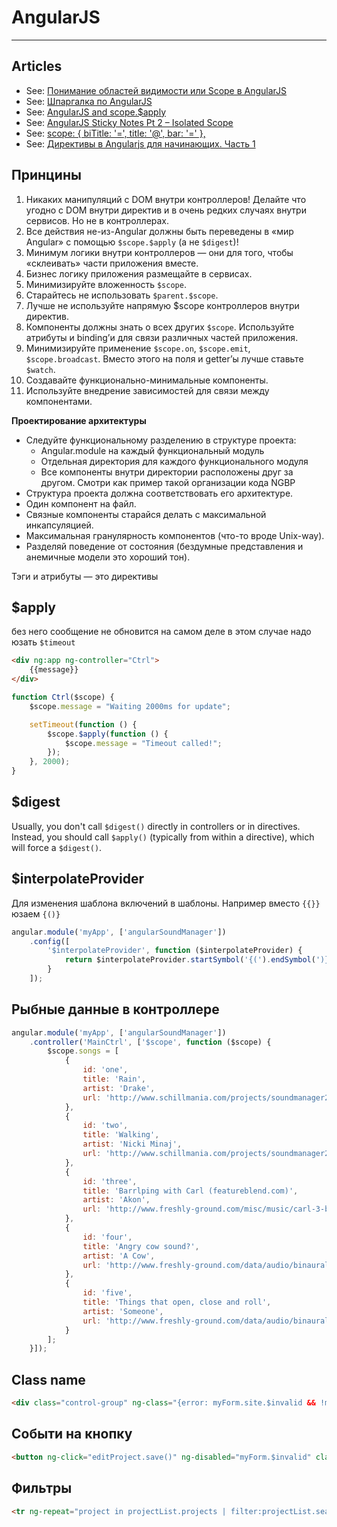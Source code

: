 # AngularJS

----

## Articles
- See: [Понимание областей видимости или Scope в AngularJS](http://habrahabr.ru/post/182670/)
- See: [Шпаргалка по AngularJS](http://ts-soft.ru/blog/angular-cheatsheet)
- See: [AngularJS and scope.$apply](http://jimhoskins.com/2012/12/17/angularjs-and-apply.html)
- See: [AngularJS Sticky Notes Pt 2 – Isolated Scope](http://onehungrymind.com/angularjs-sticky-notes-pt-2-isolated-scope/)
- See: [scope: { biTitle: '=', title: '@', bar: '=' },](http://stackoverflow.com/questions/14050195/what-is-the-difference-between-and-in-directive-scope)
- See: [Директивы в Angularjs для начинающих. Часть 1](http://habrahabr.ru/post/179755/)



## Принцины
1. Никаких манипуляций с DOM внутри контроллеров! Делайте что угодно с DOM внутри директив и в очень редких случаях внутри сервисов. Но не в контроллерах.
2. Все действия не-из-Angular должны быть переведены в «мир Angular» с помощью `$scope.$apply` (а не `$digest`)!
3. Минимум логики внутри контроллеров — они для того, чтобы «склеивать» части приложения вместе.
4. Бизнес логику приложения размещайте в сервисах.
5. Минимизируйте вложенность `$scope`.
6. Старайтесь не использовать `$parent.$scope`.
7. Лучше не используйте напрямую $scope контроллеров внутри директив.
8. Компоненты должны знать о всех других `$scope`. Используйте атрибуты и binding’и для связи различных частей приложения.
9. Минимизируйте применение `$scope.on`, `$scope.emit`, `$scope.broadcast`. Вместо этого на поля и getter’ы лучше ставьте `$watch`.
10. Создавайте функционально-минимальные компоненты.
11. Используйте внедрение зависимостей для связи между компонентами.

**Проектирование архитектуры**
- Следуйте функциональному разделению в структуре проекта:
  - Angular.module на каждый функциональный модуль
  - Отдельная директория для каждого функционального модуля
  - Все компоненты внутри директории расположены друг за другом. Смотри как пример такой организации кода NGBP
- Структура проекта должна соответствовать его архитектуре.
- Один компонент на файл.
- Связные компоненты старайся делать с максимальной инкапсуляцией.
- Максимальная гранулярность компонентов (что-то вроде Unix-way).
- Разделяй поведение от состояния (бездумные представления и анемичные модели это хороший тон).


Тэги и атрибуты — это директивы



## $apply
без него сообщение не обновится
на самом деле в этом случае надо юзать `$timeout`
```html
<div ng:app ng-controller="Ctrl">
    {{message}}
</div>
```
```js
function Ctrl($scope) {
    $scope.message = "Waiting 2000ms for update";

    setTimeout(function () {
        $scope.$apply(function () {
            $scope.message = "Timeout called!";
        });
    }, 2000);
}
```



## $digest
Usually, you don't call `$digest()` directly in controllers or in directives.
Instead, you should call `$apply()` (typically from within a directive), which will force a `$digest()`.



## $interpolateProvider
Для изменения шаблона включений в шаблоны. Например вместо `{{}}` юзаем `{()}`
```js
angular.module('myApp', ['angularSoundManager'])
    .config([
        '$interpolateProvider', function ($interpolateProvider) {
            return $interpolateProvider.startSymbol('{(').endSymbol(')}');
        }
    ]);
```



## Рыбные данные в контроллере
```js
angular.module('myApp', ['angularSoundManager'])
    .controller('MainCtrl', ['$scope', function ($scope) {
        $scope.songs = [
            {
                id: 'one',
                title: 'Rain',
                artist: 'Drake',
                url: 'http://www.schillmania.com/projects/soundmanager2/demo/_mp3/rain.mp3'
            },
            {
                id: 'two',
                title: 'Walking',
                artist: 'Nicki Minaj',
                url: 'http://www.schillmania.com/projects/soundmanager2/demo/_mp3/walking.mp3'
            },
            {
                id: 'three',
                title: 'Barrlping with Carl (featureblend.com)',
                artist: 'Akon',
                url: 'http://www.freshly-ground.com/misc/music/carl-3-barlp.mp3'
            },
            {
                id: 'four',
                title: 'Angry cow sound?',
                artist: 'A Cow',
                url: 'http://www.freshly-ground.com/data/audio/binaural/Mak.mp3'
            },
            {
                id: 'five',
                title: 'Things that open, close and roll',
                artist: 'Someone',
                url: 'http://www.freshly-ground.com/data/audio/binaural/Things%20that%20open,%20close%20and%20roll.mp3'
            }
        ];
    }]);
```



## Class name
```html
<div class="control-group" ng-class="{error: myForm.site.$invalid && !myForm.site.$pristine}">
```



## Событи на кнопку
```html
<button ng-click="editProject.save()" ng-disabled="myForm.$invalid" class="btn btn-primary">Save</button>
```



## Фильтры
```html
<tr ng-repeat="project in projectList.projects | filter:projectList.search | orderBy:'name'">
```
